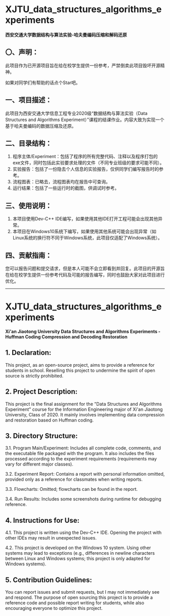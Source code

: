# XJTU_data_structures_algorithms_experiments

**西安交通大学数据结构与算法实验-哈夫曼编码压缩和解码还原**

## 〇、声明：
此项目作为已开源项目旨在给在校学生提供一份参考，严禁倒卖此项目毁坏开源精神。

如果对同学们有帮助的话点个Star吧。

## 一、项目描述： 
此项目为西安交通大学信息工程专业2020级“数据结构与算法实验（Data Structures and Algorithms Experiment）”课程的结课作业。内容大致为实现一个基于哈夫曼编码的数据压缩及还原。

## 二、目录结构： 
1. 程序主体/Experiment：包括了程序的所有完整代码、注释以及程序打包的exe文件，同时包括此实验要求处理的文件（不同专业班级的要求可能不同）。
2. 实验报告：包括了一份隐去个人信息的实验报告，仅供同学们编写报告时的参考。
3. 流程图表：已略去，流程图表均在报告中可查询。
4. 运行结果：包括了一些运行时的截图，供调试时参考。

## 三、使用说明： 
1. 本项目使用Dev-C++ IDE编写，如果使用其他IDE打开工程可能会出现其他异常。
2. 本项目在Windows10系统下编写，如果使用其他系统可能会出现异常（如Linux系统的换行符不同于Windows系统，此项目仅适配了Windows系统）。

## 四、贡献指南： 
您可以报告问题和提交请求，但是本人可能不会立即看到并回复。此项目的开源旨在给在校学生提供一份参考代码及可能的报告编写，同时也鼓励大家对此项目进行优化。

---

# XJTU_data_structures_algorithms_experiments
**Xi'an Jiaotong University Data Structures and Algorithms Experiments - Huffman Coding Compression and Decoding Restoration**

## 1. Declaration:
This project, as an open-source project, aims to provide a reference for students in school. Reselling this project to undermine the spirit of open source is strictly prohibited.

## 2. Project Description:
This project is the final assignment for the "Data Structures and Algorithms Experiment" course for the Information Engineering major of Xi'an Jiaotong University, Class of 2020. It mainly involves implementing data compression and restoration based on Huffman coding.

## 3. Directory Structure:
3.1. Program Main/Experiment: Includes all complete code, comments, and the executable file packaged with the program. It also includes the files processed according to the experiment requirements (requirements may vary for different major classes).

3.2. Experiment Report: Contains a report with personal information omitted, provided only as a reference for classmates when writing reports.

3.3. Flowcharts: Omitted; flowcharts can be found in the report.

3.4. Run Results: Includes some screenshots during runtime for debugging reference.

## 4. Instructions for Use:
4.1. This project is written using the Dev-C++ IDE. Opening the project with other IDEs may result in unexpected issues.

4.2. This project is developed on the Windows 10 system. Using other systems may lead to exceptions (e.g., differences in newline characters between Linux and Windows systems; this project is only adapted for Windows systems).

## 5. Contribution Guidelines:
You can report issues and submit requests, but I may not immediately see and respond. The purpose of open sourcing this project is to provide a reference code and possible report writing for students, while also encouraging everyone to optimize this project.
